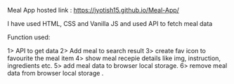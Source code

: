 Meal App hosted link : https://jyotish15.github.io/Meal-App/

I have used HTML, CSS and Vanilla JS and used API to fetch meal data

Function used:

1> API to get data
2> Add meal to search result
3> create fav icon to favourite the meal item
4> show meal recepie details like img, instruction, ingredients etc.
5> add meal data to browser local storage.
6> remove meal data from browser local storage .









